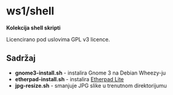 # ws1/shell

**Kolekcija shell skripti**

Licencirano pod uslovima GPL v3 licence.

## Sadržaj

* **gnome3-install.sh** - instalira Gnome 3 na Debian Wheezy-ju
* **etherpad-install.sh** - instalira [Etherpad Lite](http://etherpad.org/)
* **jpg-resize.sh** - smanjuje JPG slike u trenutnom direktorijumu
